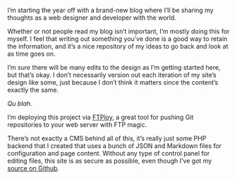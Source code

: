 I’m starting the year off with a brand-new blog where I’ll be sharing my thoughts as a web designer and developer with the world.

Whether or not people read my blog isn’t important, I’m mostly doing this for myself. I feel that writing out something you’ve done is a good way to retain the information, and it’s a nice repository of my ideas to go back and look at as time goes on.

I’m *sure* there will be many edits to the design as I’m getting started here, but that’s okay. I don’t necessarily version out each iteration of my site’s design like some, just because I don’t think it matters since the content’s exactly the same.

*Qu blah.*

I’m deploying this project via [FTPloy](http://ftploy.com), a great tool for pushing Git repositories to your web server with FTP magic.

There’s not exactly a CMS behind all of this, it’s really just some PHP backend that I created that uses a bunch of JSON and Markdown files for configuration and page content. Without any type of control panel for editing files, this site is as secure as possible, even though I’ve got my [source on Github](https://github.com/AdamBlumWeb/AdamBlum.us).